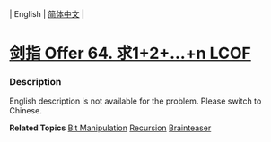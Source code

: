 | English | [简体中文](README.md) |

# [剑指 Offer 64. 求1+2+…+n LCOF](https://leetcode.cn/problems/qiu-12n-lcof)
 ### Description
<p>English description is not available for the problem. Please switch to Chinese.</p>

**Related Topics**  [Bit Manipulation](https://leetcode.cn/tag/bit-manipulation) [Recursion](https://leetcode.cn/tag/recursion) [Brainteaser](https://leetcode.cn/tag/brainteaser) 